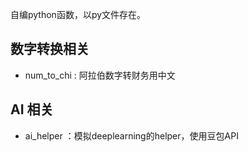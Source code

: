 自编python函数，以py文件存在。

## 数字转换相关 
- num_to_chi : 阿拉伯数字转财务用中文

## AI 相关
- ai_helper ：模拟deeplearning的helper，使用豆包API
